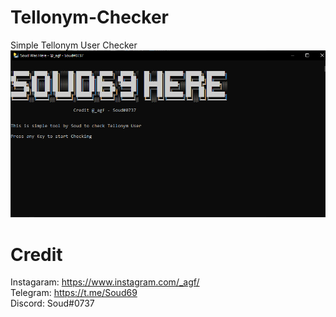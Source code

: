 # Tellonym-Checker
Simple Tellonym User Checker
![alt text](https://github.com/Soud69/Tellonym-Checker/blob/main/image.png?raw=true)
# Credit

Instagaram: https://www.instagram.com/_agf/ <br />
Telegram: https://t.me/Soud69 <br />
Discord: Soud#0737
